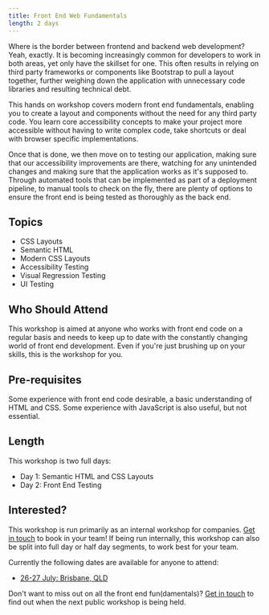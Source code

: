 ```yaml
---
title: Front End Web Fundamentals
length: 2 days
---
```


Where is the border between frontend and backend web development? Yeah, exactly. It is becoming increasingly common for developers to work in both areas, yet only have the skillset for one. This often results in relying on third party frameworks or components like Bootstrap to pull a layout together, further weighing down the application with unnecessary code libraries and resulting technical debt.

This hands on workshop covers modern front end fundamentals, enabling you to create a layout and components without the need for any third party code. You learn core accessibility concepts to make your project more accessible without having to write complex code, take shortcuts or deal with browser specific implementations.

Once that is done, we then move on to testing our application, making sure that our accessibility improvements are there, watching for any unintended changes and making sure that the application works as it's supposed to. Through automated tools that can be implemented as part of a deployment pipeline, to manual tools to check on the fly, there are plenty of options to ensure the front end is being tested as thoroughly as the back end.

<!-- excerpt -->

## Topics

- CSS Layouts
- Semantic HTML
- Modern CSS Layouts
- Accessibility Testing
- Visual Regression Testing
- UI Testing

## Who Should Attend

This workshop is aimed at anyone who works with front end code on a regular basis and needs to keep up to date with the constantly changing world of front end development. Even if you're just brushing up on your skills, this is the workshop for you.

## Pre-requisites

Some experience with front end code desirable, a basic understanding of HTML and CSS. Some experience with JavaScript is also useful, but not essential.

## Length

This workshop is two full days: 

- Day 1: Semantic HTML and CSS Layouts
- Day 2: Front End Testing

## Interested?

This workshop is run primarily as an internal workshop for companies. [Get in touch](/contact) to book in your team! If being run internally, this workshop can also be split into full day or half day segments, to work best for your team.

Currently the following dates are available for anyone to attend:

- [26-27 July: Brisbane, QLD](/front-end-fundamentals-workshop)

Don't want to miss out on all the front end fun(damentals)? [Get in touch](/contact) to find out when the next public workshop is being held.